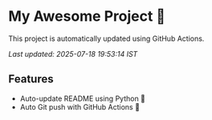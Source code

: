 # My Awesome Project 🚀

This project is automatically updated using GitHub Actions.

_Last updated: 2025-07-18 19:53:14 IST_

## Features
- Auto-update README using Python 🐍
- Auto Git push with GitHub Actions 🤖
